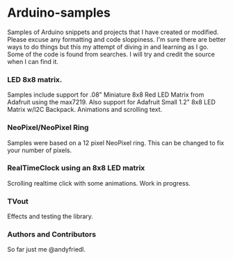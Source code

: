 # Arduino-samples
Samples of Arduino snippets and projects that I have created or modified. Please excuse any formatting and code sloppiness. I'm sure there are better ways to do things but this my attempt of diving in and learning as I go. Some of the code is found from searches. I will try and credit the source when I can find it.

### LED 8x8 matrix.

Samples include support for .08" Miniature 8x8 Red LED Matrix from Adafruit using the max7219. Also support for Adafruit Small 1.2" 8x8 LED Matrix w/I2C Backpack. Animations and scrolling text.

### NeoPixel/NeoPixel Ring

Samples were based on a 12 pixel NeoPixel ring. This can be changed to fix your number of pixels.

### RealTimeClock using an 8x8 LED matrix

Scrolling realtime click with some animations. Work in progress.

### TVout

Effects and testing the library.

### Authors and Contributors

So far just me @andyfriedl.
